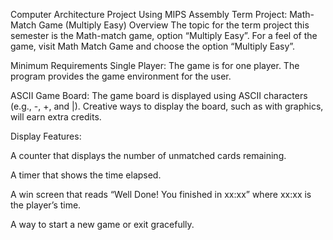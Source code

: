 Computer Architecture Project Using MIPS Assembly
Term Project: Math-Match Game (Multiply Easy)
Overview
The topic for the term project this semester is the Math-match game, option “Multiply Easy”. For a feel of the game, visit Math Match Game and choose the option “Multiply Easy”.



Minimum Requirements
Single Player: The game is for one player. The program provides the game environment for the user.

ASCII Game Board: The game board is displayed using ASCII characters (e.g., -, +, and |). Creative ways to display the board, such as with graphics, will earn extra credits.

Display Features:

A counter that displays the number of unmatched cards remaining.

A timer that shows the time elapsed.

A win screen that reads “Well Done! You finished in xx:xx” where xx:xx is the player’s time.

A way to start a new game or exit gracefully.
